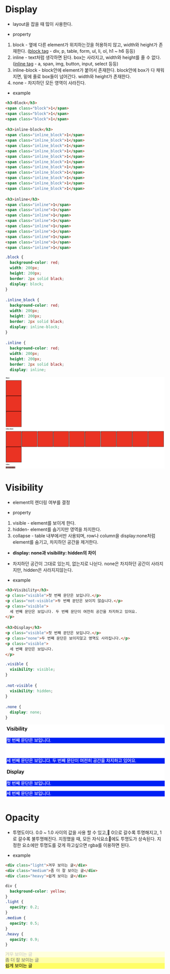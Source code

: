 # Display

- layout을 잡을 때 많이 사용한다.

* property

1. block - 옆에 다른 element가 위치하는것을 허용하지 않고, width와 height가 존재한다. ([block tag](https://developer.mozilla.org/ko/docs/Web/HTML/Block-level_elements) - div, p, table, form, ul, li, ol, h1 ~ h6 등등)
2. inline - text처럼 생각하면 된다. box는 사라지고, width와 height를 줄 수 없다.([inline tag](https://developer.mozilla.org/ko/docs/Web/HTML/Inline_elements) - a, span, img, button, input, select 등등)
3. inline-block - block안에 element가 붙어서 존재한다. block안에 box가 다 채워지면, 밑에 줄로 box들이 넘어간다. width와 height가 존재한다.
4. none - 차지하던 모든 영역이 사라진다.

- example

```html
<h3>Block</h3>
<span class="block">1</span>
<span class="block">1</span>
<span class="block">1</span>

<h3>inline-block</h3>
<span class="inline_block">1</span>
<span class="inline_block">1</span>
<span class="inline_block">1</span>
<span class="inline_block">1</span>
<span class="inline_block">1</span>
<span class="inline_block">1</span>
<span class="inline_block">1</span>
<span class="inline_block">1</span>
<span class="inline_block">1</span>
<span class="inline_block">1</span>
<span class="inline_block">1</span>

<h3>inline</h3>
<span class="inline">1</span>
<span class="inline">1</span>
<span class="inline">1</span>
<span class="inline">1</span>
<span class="inline">1</span>
<span class="inline">1</span>
<span class="inline">1</span>
<span class="inline">1</span>
<span class="inline">1</span>
```

```css
.block {
  background-color: red;
  width: 200px;
  height: 200px;
  border: 2px solid black;
  display: block;
}

.inline_block {
  background-color: red;
  width: 200px;
  height: 200px;
  border: 2px solid black;
  display: inline-block;
}

.inline {
  background-color: red;
  width: 200px;
  height: 200px;
  border: 2px solid black;
  display: inline;
```

![결과](./assets/display_example.png)

# Visibility

- element의 렌더링 여부를 결정

* property

1. visible - element를 보이게 한다.
2. hidden- element를 숨기지만 영역을 차지한다.
3. collapse - table 내부에서만 사용되며, row나 column을 display:none처럼 element를 숨기고, 차지하던 공간을 제거한다.

- **display: none과 visibility: hidden의 차이**
- 차지하던 공간이 그대로 있는지, 없는지로 나뉜다. none은 차지하던 공간이 사라지지만, hidden은 사라지지않는다.

- example

```html
<h3>Visibility</h3>
<p class="visible">첫 번째 문단은 보입니다.</p>
<p class="not-visible">두 번째 문단은 보이지 않습니다.</p>
<p class="visible">
  세 번째 문단은 보입니다. 두 번째 문단이 여전히 공간을 차지하고 있어요.
</p>

<h3>Display</h3>
<p class="visible">첫 번째 문단은 보입니다.</p>
<p class="none">두 번째 문단은 보이지않고 영역도 사라집니다.</p>
<p class="visible">
  세 번째 문단은 보입니다.
</p>
```

```css
.visible {
  visibility: visible;
}

.not-visible {
  visibility: hidden;
}

.none {
  display: none;
}
```

![결과](./assets/visibility_example.png)

# Opacity

- 투명도이다. 0.0 ~ 1.0 사이의 값을 사용 할 수 있고, 0으로 갈수록 투명해지고, 1로 갈수록 불투명해진다. 지정했을 때, 모든 자식요소에도 투명도가 상속된다. 지정한 요소에만 투명도를 갖게 하고싶으면 rgba를 이용하면 된다.

* example

```html
<div class="light">겨우 보이는 글</div>
<div class="medium">좀 더 잘 보이는 글</div>
<div class="heavy">쉽게 보이는 글</div>
```

```css
div {
  background-color: yellow;
}
.light {
  opacity: 0.2;
}
.medium {
  opacity: 0.5;
}
.heavy {
  opacity: 0.9;
}
```

![결과](./assets/opacity_example.png)
